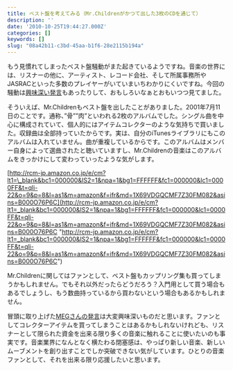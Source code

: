 ```yaml
---
title: ベスト盤を考えてみる（Mr.Childrenがかつて出した3枚のCDを通じて）
description: ''
date: '2010-10-25T19:44:27.000Z'
categories: []
keywords: []
slug: "08a42b11-c3bd-45aa-b1f6-28e2115b194a"
---
```

もう見慣れてしまったベスト盤騒動がまた起きているようですね。音楽の世界には、リスナーの他に、アーティスト、レコード会社、そして所属事務所やJASRACといった多数のプレイヤーがいていまいちわかりにくいですね。今回の騒動は[興味深い発言](http://twitter.com/#!/_x_MEG_x_/status/28665632569)もあったりして、おもしろいなぁとおもいつつ見てました。

そういえば、Mr.Childrenもベスト盤を出したことがありました。2001年7月11日のことです。通称、”骨””肉”といわれる2枚のアルバムでした。シングル曲を中心に構成されていて、個人的にはアイテムコレクターのような気持ちで買いました。収録曲は全部持っていたからです。実は、自分のiTunesライブラリにもこのアルバムは入れていません。曲が重複しているからです。このアルバムはメンバー自身によって選曲されたと聴いていますし、Mr.Childrenの音楽はこのアルバムをきっかけにして変わっていったような気がします。

[http://rcm-jp.amazon.co.jp/e/cm?lt1=\_blank&bc1=000000&IS2=1&npa=1&bg1=FFFFFF&fc1=000000&lc1=0000FF&t=qli-22&o=9&p=8&l=as1&m=amazon&f=ifr&md=1X69VDGQCMF7Z30FM082&asins=B000O76P6C](http://rcm-jp.amazon.co.jp/e/cm?lt1=_blank&bc1=000000&IS2=1&npa=1&bg1=FFFFFF&fc1=000000&lc1=0000FF&t=qli-22&o=9&p=8&l=as1&m=amazon&f=ifr&md=1X69VDGQCMF7Z30FM082&asins=B000O76P6C "http://rcm-jp.amazon.co.jp/e/cm?lt1=_blank&bc1=000000&IS2=1&npa=1&bg1=FFFFFF&fc1=000000&lc1=0000FF&t=qli-22&o=9&p=8&l=as1&m=amazon&f=ifr&md=1X69VDGQCMF7Z30FM082&asins=B000O76P6C")

Mr.Childrenに関してはファンとして、ベスト盤もカップリング集も買ってしまうかもしれません。でもそれ以外だったらどうだろう？入門用として買う場合もあるでしょうし、もう数曲持っているから買わないという場合もあるかもしれません。

冒頭に取り上げた[MEGさんの発言](http://twitter.com/#!/_x_MEG_x_/status/28665632569)は大変興味深いものだと思います。ファンとしてコレクターアイテムを買ってしまうことはあるかもしれないけれども、リスナーとして限られた資金を出来る限り多くの音楽に触れることに使いたいのも事実です。音楽業界になんとなく横たわる閉塞感は、やっぱり新しい音楽、新しいムーブメントを創り出すことでしか突破できない気がしています。ひとりの音楽ファンとして、それを出来る限り応援したいと思います。